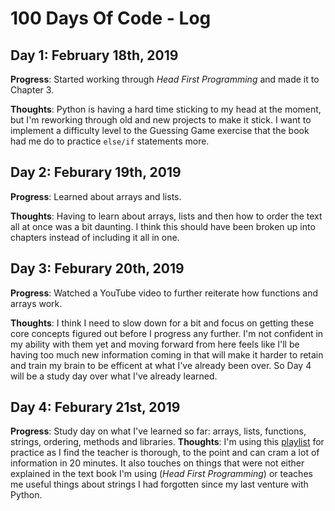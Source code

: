 # 100 Days Of Code - Log

## Day 1: February 18th, 2019

**Progress**: Started working through *Head First Programming* and made it to Chapter 3.

**Thoughts**: Python is having a hard time sticking to my head at the moment, but I'm reworking through old and new projects to make it stick. I want to implement a difficulty level to the Guessing Game exercise that the book had me do to practice `else/if` statements more.

## Day 2: Feburary 19th, 2019

**Progress**: Learned about arrays and lists.

**Thoughts**: Having to learn about arrays, lists and then how to order the text all at once was a bit daunting. I think this should have been broken up into chapters instead of including it all in one.

## Day 3: Feburary 20th, 2019

**Progress**: Watched a YouTube video to further reiterate how functions and arrays work.

**Thoughts**: I think I need to slow down for a bit and focus on getting these core concepts figured out before I progress any further. I'm not confident in my ability with them yet and moving forward from here feels like I'll be having too much new information coming in that will make it harder to retain and train my brain to be efficent at what I've already been over. So Day 4 will be a study day over what I've already learned.

## Day 4: Feburary 21st, 2019

**Progress**: Study day on what I've learned so far: arrays, lists, functions, strings, ordering, methods and libraries.
**Thoughts**: I'm using this [playlist](https://www.youtube.com/watch?v=k9TUPpGqYTo&index=2&list=PL-osiE80TeTskrapNbzXhwoFUiLCjGgY7) for practice as I find the teacher is thorough, to the point and can cram a lot of information in 20 minutes. It also touches on things that were not either explained in the text book I'm using (*Head First Programming*) or teaches me useful things about strings I had forgotten since my last venture with Python.
